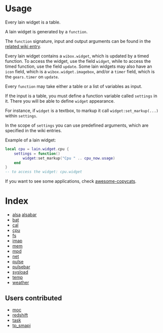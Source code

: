 # Usage

Every lain widget is a table.

A lain widget is generated by a `function`.

The `function` signature, input and output arguments can be found in the [related wiki entry](https://github.com/lcpz/lain/wiki/Widgets#index).

Every lain widget contains a `wibox.widget`, which is updated by a timed function. To access the widget, use the field `widget`, while to access the timed function, use the field `update`. Some lain widgets may also have an `icon` field, which is a `wibox.widget.imagebox`, and/or a `timer` field, which is the `gears.timer` on `update`.

Every `function` may take either a table or a list of variables as input.

If the input is a table, you must define a function variable called `settings` in it. There you will be able to define `widget` appearance.

For instance, if `widget` is a textbox, to markup it call `widget:set_markup(...)` within `settings`.

In the scope of `settings` you can use predefined arguments, which are specified in the wiki entries.

Example of a lain widget:

```lua
local cpu = lain.widget.cpu {
    settings = function()
        widget:set_markup("Cpu " .. cpu_now.usage)
    end
}
-- to access the widget: cpu.widget
```

If you want to see some applications, check [awesome-copycats](https://github.com/lcpz/awesome-copycats).

# Index

- [alsa](https://github.com/lcpz/lain/wiki/alsa)
[](-) [alsabar](https://github.com/lcpz/lain/wiki/alsabar)
- [bat](https://github.com/lcpz/lain/wiki/bat)
- [cal](https://github.com/lcpz/lain/wiki/cal)
- [cpu](https://github.com/lcpz/lain/wiki/cpu)
- [fs](https://github.com/lcpz/lain/wiki/fs)
- [imap](https://github.com/lcpz/lain/wiki/imap)
- [mem](https://github.com/lcpz/lain/wiki/mem)
- [mpd](https://github.com/lcpz/lain/wiki/mpd)
- [net](https://github.com/lcpz/lain/wiki/net)
- [pulse](https://github.com/lcpz/lain/wiki/pulse)
- [pulsebar](https://github.com/lcpz/lain/wiki/pulsebar)
- [sysload](https://github.com/lcpz/lain/wiki/sysload)
- [temp](https://github.com/lcpz/lain/wiki/temp)
- [weather](https://github.com/lcpz/lain/wiki/weather)

## Users contributed

- [moc](https://github.com/lcpz/lain/wiki/moc)
- [redshift](https://github.com/lcpz/lain/wiki/redshift)
- [task](https://github.com/lcpz/lain/wiki/task)
- [tp_smapi](https://github.com/lcpz/lain/wiki/tp_smapi)
